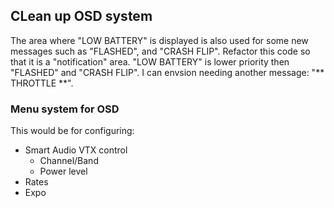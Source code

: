 
## CLean up OSD system

The area where "LOW BATTERY" is displayed is also used for some new messages such as "FLASHED", and "CRASH FLIP".
Refactor this code so that it is a "notification" area. "LOW BATTERY" is lower priority then "FLASHED" and "CRASH FLIP".
I can envsion needing another message: "** THROTTLE **".

### Menu system for OSD
This would be for configuring:

* Smart Audio VTX control
    * Channel/Band
    * Power level
* Rates
* Expo
